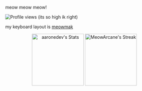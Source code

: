 meow meow meow!

![Profile views](https://komarev.com/ghpvc/?username=MeowArcane&label=Profile%20views&color=ff69b4&style=flat) (its so high ik right)

my keyboard layout is [meowmak](https://github.com/MeowArcane/meowmak)

<div class="badges-githubstats">
  <p align="center">
    <img src="https://github-readme-stats.vercel.app/api?username=MeowArcane&theme=tokyonight&show_icons=true&hide_border=true&count_private=true" alt="aaronedev's Stats" height="165">
    <img src="https://github-readme-streak-stats.herokuapp.com/?user=MeowArcane&theme=tokyonight&hide_border=true" alt="MeowArcane's Streak" height="165">
  </p>
</div>
